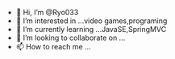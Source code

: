 - 👋 Hi, I’m @Ryo033
- 👀 I’m interested in ...video games,programing
- 🌱 I’m currently learning ...JavaSE,SpringMVC
- 💞️ I’m looking to collaborate on ...
- 📫 How to reach me ...

<!---
Ryo033/Ryo033 is a ✨ special ✨ repository because its `README.md` (this file) appears on your GitHub profile.
You can click the Preview link to take a look at your changes.
--->
